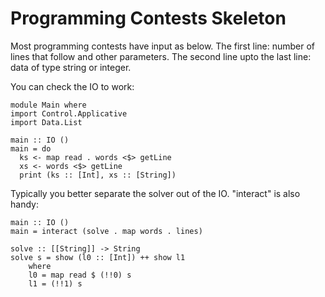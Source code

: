 # Programming Contests Skeleton

Most programming contests have input as below.
The first line: number of lines that follow and other parameters.
The second line upto the last line: data of type string or integer.

You can check the IO to work:
``` active haskell
module Main where
import Control.Applicative
import Data.List

main :: IO ()
main = do
  ks <- map read . words <$> getLine
  xs <- words <$> getLine
  print (ks :: [Int], xs :: [String])
```

Typically you better separate the solver out of the IO.
"interact" is also handy:

``` active haskell
main :: IO ()
main = interact (solve . map words . lines)

solve :: [[String]] -> String
solve s = show (l0 :: [Int]) ++ show l1
    where
    l0 = map read $ (!!0) s
    l1 = (!!1) s
```
